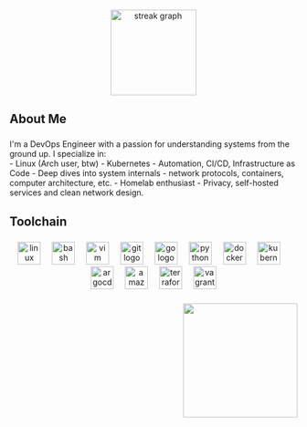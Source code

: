 <!-- Links
<div align="center">
  <img src="https://img.shields.io/static/v1?message=LinkedIn&logo=linkedin&label=&color=0077B5&logoColor=white&labelColor=&style=for-the-badge" height="25" alt="linkedin logo"  />
  <img src="https://img.shields.io/static/v1?message=Youtube&logo=youtube&label=&color=FF0000&logoColor=white&labelColor=&style=for-the-badge" height="25" alt="youtube logo"  />
  <img src="https://img.shields.io/static/v1?message=Twitter&logo=twitter&label=&color=1DA1F2&logoColor=white&labelColor=&style=for-the-badge" height="25" alt="twitter logo"  />
</div> -->

###

<div align="center">
  <img src="https://streak-stats.demolab.com?user=b-gogeishvili&locale=en&mode=daily&theme=github_dark&hide_border=false&border_radius=5&date_format=M%20j%5B,%20Y%5D&order=3" height="150" alt="streak graph"  />
</div>

###

## About Me

###

<div align="left">
I'm a DevOps Engineer with a passion for understanding systems from the ground up. I specialize in: 
  <br>
- Linux (Arch user, btw)
- Kubernetes
- Automation, CI/CD, Infrastructure as Code
- Deep dives into system internals - network protocols, containers, computer architecture, etc.
- Homelab enthusiast - Privacy, self-hosted services and clean network design.
<br>
</div>

###

## Toolchain

###

<div align="center">
  <img src="https://cdn.jsdelivr.net/gh/devicons/devicon/icons/linux/linux-original.svg" height="40" alt="linux logo"  />
  <img width="12" />
  <img src="https://cdn.jsdelivr.net/gh/devicons/devicon/icons/bash/bash-original.svg" height="40" alt="bash logo"  />
  <img width="12" />
  <img src="https://cdn.jsdelivr.net/gh/devicons/devicon/icons/vim/vim-original.svg" height="40" alt="vim logo"  />
  <img width="12" />
  <img src="https://cdn.jsdelivr.net/gh/devicons/devicon/icons/git/git-original.svg" height="40" alt="git logo"  />
  <img width="12" />
  <img src="https://cdn.jsdelivr.net/gh/devicons/devicon/icons/go/go-original.svg" height="40" alt="go logo"  />
  <img width="12" />
  <img src="https://cdn.jsdelivr.net/gh/devicons/devicon/icons/python/python-original.svg" height="40" alt="python logo"  />
  <img width="12" />
  <img src="https://cdn.jsdelivr.net/gh/devicons/devicon/icons/docker/docker-original.svg" height="40" alt="docker logo"  />
  <img width="12" />
  <img src="https://cdn.jsdelivr.net/gh/devicons/devicon/icons/kubernetes/kubernetes-plain.svg" height="40" alt="kubernetes logo"  />
  <img width="12" />
  <img src="https://cdn.jsdelivr.net/gh/devicons/devicon/icons/argocd/argocd-original.svg" height="40" alt="argocd logo"  />
  <img width="12" />
  <img src="https://cdn.jsdelivr.net/gh/devicons/devicon/icons/amazonwebservices/amazonwebservices-line-wordmark.svg" height="40" alt="amazonwebservices logo"  />
  <img width="12" />
  <img src="https://cdn.jsdelivr.net/gh/devicons/devicon/icons/terraform/terraform-original.svg" height="40" alt="terraform logo"  />
  <img width="12" />
  <img src="https://cdn.jsdelivr.net/gh/devicons/devicon/icons/vagrant/vagrant-original.svg" height="40" alt="vagrant logo"  />
  <!--   
  <img width="12" />
  <img src="https://cdn.jsdelivr.net/gh/devicons/devicon/icons/ansible/ansible-original.svg" height="40" alt="ansible logo"  />
  <img width="12" />
  <img src="https://cdn.jsdelivr.net/gh/devicons/devicon/icons/prometheus/prometheus-original.svg" height="40" alt="prometheus logo"  /> 
  -->
</div>

###

<!-- Gifs
  https://media0.giphy.com/media/v1.Y2lkPTc5MGI3NjExdTU4aTlkNWU2cWZsNWVvYnI1MjVpdjNzMW44MTl0NmJ2Z2g3NXV5eSZlcD12MV9pbnRlcm5hbF9naWZfYnlfaWQmY3Q9cw/7xfpmHHFgmtrO7t29F/giphy.gif - Hanging Hollow
  https://media0.giphy.com/media/v1.Y2lkPTc5MGI3NjExOGgzcGtxOXJxZ3NzemM3enlrbmJ3OXdyNzh1YW9mbTFxaDV2N203ZSZlcD12MV9pbnRlcm5hbF9naWZfYnlfaWQmY3Q9cw/WhhQYq8YxyUeNcjLl0/giphy.gif - Standing Hollow
  https://media1.giphy.com/media/v1.Y2lkPTc5MGI3NjExd3o1NWYzdGJ3bzVrcWF4am41N2l4ODF2YTdiOGVnM28zbG5kNHMxbiZlcD12MV9pbnRlcm5hbF9naWZfYnlfaWQmY3Q9cw/gcgNNe0ZIV22Ncu35D/giphy.gif - Attacking Hollow
-->
<div align="right">
  <img height="200" src="https://media0.giphy.com/media/v1.Y2lkPTc5MGI3NjExdTU4aTlkNWU2cWZsNWVvYnI1MjVpdjNzMW44MTl0NmJ2Z2g3NXV5eSZlcD12MV9pbnRlcm5hbF9naWZfYnlfaWQmY3Q9cw/7xfpmHHFgmtrO7t29F/giphy.gif" />
</div>

###
